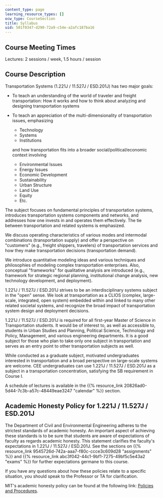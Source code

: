 ```yaml
---
content_type: page
learning_resource_types: []
ocw_type: CourseSection
title: Syllabus
uid: 501f0347-d290-72a9-c54e-a2afc187ba16
---
```


Course Meeting Times
--------------------

Lectures: 2 sessions / week, 1.5 hours / session

Course Description
------------------

Transportation Systems (1.221J / 11.527J / ESD.201J) has two major goals:

*   To teach an understanding of the world of traveler and freight transportation: How it works and how to think about analyzing and designing transportation systems
*   To teach an appreciation of the multi-dimensionality of transportation issues, emphasizing
    
    *   Technology
    *   Systems
    *   Institutions
    
      
    and how transportation fits into a broader social/political/economic context involving  
      
    *   Environmental Issues
    *   Energy Issues
    *   Economic Development
    *   Sustainability
    *   Urban Structure
    *   Land Use
    *   Equity
    *   Etc.

The subject focuses on fundamental principles of transportation systems, introduces transportation systems components and networks, and addresses how one invests in and operates them effectively. The tie between transportation and related systems is emphasized.

We discuss operating characteristics of various modes and intermodal combinations (transportation supply) and offer a perspective on "customers" (e.g., freight shippers, travelers) of transportation services and how they make transportation decisions (transportation demand).

We introduce quantitative modeling ideas and various techniques and philosophies of modeling complex transportation enterprises. Also, conceptual "frameworks" for qualitative analysis are introduced (e.g., framework for strategic regional planning, institutional change analysis, new technology development, and deployment).

1.221J / 11.527J / ESD.201J strives to be an interdisciplinary systems subject in the "open" sense. We look at transportation as a CLIOS (complex, large-scale, integrated, open system) embedded within and linked to many other related societal systems, and recognize the broad impact of transportation system design and deployment decisions.

1.221J / 11.527J / ESD.201J is required for all first-year Master of Science in Transportation students. It would be of interest to, as well as accessible to, students in Urban Studies and Planning, Political Science, Technology and Policy, Management, and various engineering departments. It is a good subject for those who plan to take only one subject in transportation and serves as an entry point to other transportation subjects as well.

While conducted as a graduate subject, motivated undergraduates interested in transportation and a broad perspective on large-scale systems are welcome. CEE undergraduates can use 1.221J / 11.527J / ESD.201J as a subject in a transportation concentration, satisfying the SB requirement in Course I.

A schedule of lectures is available in the {{% resource_link 20826ad0-5d44-7c3b-a57c-48449eae3247 "calendar" %}} section.

Academic Honesty Policy for 1.221J / 11.527J / ESD.201J
-------------------------------------------------------

The Department of Civil and Environmental Engineering adheres to the strictest standards of academic honesty. An important aspect of achieving these standards is to be sure that students are aware of expectations of faculty as regards academic honesty. This statement clarifies the faculty's expectations in 1.221J / 11.527J / ESD.201J. See the sections on {{% resource_link 9545726d-742a-aaa7-f80c-ccce3c609d28 "assignments" %}} and {{% resource_link abc3f042-44c1-9bf1-7275-49bf5c5e43a2 "exams" %}} for further expectations germane to this course.

If you have any questions about how these policies relate to a specific situation, you should speak to the Professor or TA for clarification.

MIT's academic honesty policy can be found at the following link: [Policies and Procedures](http://policies-procedures.mit.edu/).